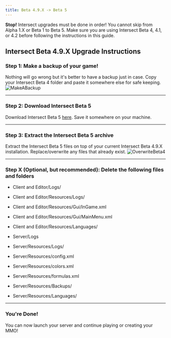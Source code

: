 ```yaml
---
title: Beta 4.9.X -> Beta 5
---
```


<div class="alert alert-danger">
  <strong>Stop!</strong> Intersect upgrades must be done in order! You cannot skip from Alpha 1.X or Beta 1 to Beta 5. Make sure you are using Intersect Beta 4, 4.1, or 4.2 before following the instructions in this guide.
</div>

## Intersect Beta 4.9.X Upgrade Instructions

### Step 1: Make a backup of your game!
Nothing will go wrong but it's better to have a backup just in case. Copy your Intersect Beta 4 folder and paste it somewhere else for safe keeping.
![MakeABackup](http://www.ascensiongamedev.com/resources/filehost/95a01605b697f2d9f92a2453b6d0dd7a.gif)

------------

### Step 2: Download Intersect Beta 5
Download Intersect Beta 5 [here](https://www.ascensiongamedev.com/community/files/file/3-intersect-engine/?do=download). Save it somewhere on your machine.

------------

### Step 3: Extract the Intersect Beta 5 archive
Extract the Intersect Beta 5 files on top of your current Intersect Beta 4.9.X installation. Replace/overwrite any files that already exist.
![OverwriteBeta4](http://www.ascensiongamedev.com/resources/filehost/01f3e2c55deb69df8bbc56073e82f2d8.gif)

------------

### Step X (Optional, but recommended): Delete the following files and folders
* Client and Editor/Logs/
* Client and Editor/Resources/Logs/
* Client and Editor/Resources/Gui/InGame.xml
* Client and Editor/Resources/Gui/MainMenu.xml
* Client and Editor/Resources/Languages/

* Server/Logs
* Server/Resources/Logs/
* Server/Resources/config.xml
* Server/Resources/colors.xml
* Server/Resources/formulas.xml
* Server/Resources/Backups/
* Server/Resources/Languages/

------------

### You're Done!
You can now launch your server and continue playing or creating your MMO!
